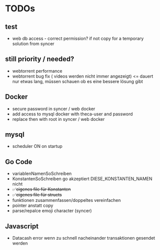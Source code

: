 # TODOs

## test
* web db access - correct permission? if not copy for a temporary solution from syncer

## still priority / needed?
* webtorrent performance
* webtorrent bug fix ( videos werden nicht immer angezeigt) <= dauert nur etwas lang, müssen schauen ob es eine bessere lösung gibt

## Docker
* secure password in syncer / web docker
* add access to mysql docker with theca-user and password
* replace then with root in syncer / web docker

## mysql
* scheduler ON on startup

## Go Code
* variablenNamenSoSchreiben
* KonstantenSoSchreiben go akzeptiert DIESE_KONSTANTEN_NAMEN nicht
* ✅~~eigenes file für Konstanten~~
* ✅~~eigenes file für structs~~
* funktionen zusammenfassen/doppeltes vereinfachen
* pointer anstatt copy
* parse/repalce emoji character (syncer)

## Javascript
* Datacash error wenn zu schnell nacheinander transaktionen gesendet werden
